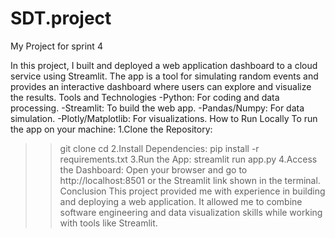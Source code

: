# SDT.project
My Project for sprint 4

In this project, I built and deployed a web application dashboard to a cloud service using Streamlit. The app is a tool for simulating random events and provides an interactive dashboard where users can explore and visualize the results.
Tools and Technologies
-Python: For coding and data processing.
-Streamlit: To build the web app.
-Pandas/Numpy: For data simulation.
-Plotly/Matplotlib: For visualizations.
How to Run Locally
To run the app on your machine:
1.Clone the Repository:
>>git clone <repository-link> cd <project-folder> 
2.Install Dependencies:
>>pip install -r requirements.txt 
3.Run the App:
>>streamlit run app.py 
4.Access the Dashboard:
Open your browser and go to http://localhost:8501 or the Streamlit link shown in the terminal.
Conclusion
This project provided me with experience in building and deploying a web application. It allowed me to combine software engineering and data visualization skills while working with tools like Streamlit.